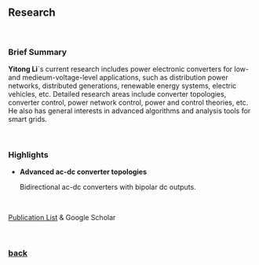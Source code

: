 <br />

## Research

<br />

### Brief Summary

**Yitong Li**`s current research includes power electronic converters for low- and medieum-voltage-level applications, such as distribution power networks, distributed generations, renewable energy systems, electric vehicles, etc. Detailed research areas include converter topologies, converter control, power network control, power and control theories, etc. He also has general interests in advanced algorithms and analysis tools for smart grids.

<br />

### Highlights

* **Advanced ac-dc converter topologies**

    Bidirectional ac-dc converters with bipolar dc outputs.

<br />

[Publication List](https://yt-li.github.io/publication) & Google Scholar

<br />

### [back](https://yt-li.github.io/)
